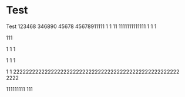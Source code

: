 # Test
Test
123468
346890
45678
45678911111
1
1
11
1111111111111
1
1
1

111

1
1
1

1
1
1

1
1
22222222222222222222222222222222222222222222222222222
2222

111111111
111